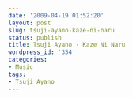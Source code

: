 ```yaml
---
date: '2009-04-19 01:52:20'
layout: post
slug: tsuji-ayano-kaze-ni-naru
status: publish
title: Tsuji Ayano - Kaze Ni Naru
wordpress_id: '354'
categories:
- Music
tags:
- Tsuji Ayano
---
```



